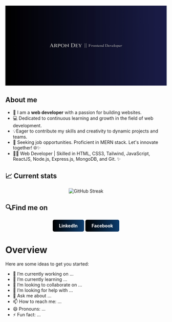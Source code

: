 ![The San Juan Mountains are beautiful!](https://raw.githubusercontent.com/arpon-dey/arpon-dey/main/gitBg.jpg "San Juan Mountains")

## About me

- 👋 I am a **web developer** with a passion for building websites.
- 💻 Dedicated to continuous learning and growth in the field of web development.
- 💡Eager to contribute my skills and creativity to dynamic projects and teams.
- 🚀 Seeking job opportunities. Proficient in MERN stack. Let's innovate together! 🌐✨
- 👨‍💻 Web Developer | Skilled in HTML, CSS3, Tailwind, JavaScript, ReactJS, Node.js, Express.js, MongoDB, and Git. ✨

## 📈 Current stats

<div align='center'>
  <img src="https://github-readme-streak-stats.herokuapp.com?user=arpon-dey&theme=dark&card_width=550&background=0%2C000000%2C00053C&stroke=EBEBEB&border=4A4A4A&ring=D5D8E1&fire=EB8702&currStreakNum=EBEBEB&currStreakLabel=EB8702&sideLabels=C5C5C5)" alt="GitHub Streak" />
</div>

## 🔍Find me on

<div align='center'>
<a href='https://www.linkedin.com/in/arpon-dey-70ab81205/' style='padding: 10px 20px; background: linear-gradient(90deg, #000000, #0C3D6F); color: #ffffff; text-decoration: none; border-radius: 5px; display: inline-block; font-weight: bold;'>LinkedIn </a>
<a href='https://web.facebook.com/arpondeydurjoy.durjoy/' style='padding: 10px 20px; background: linear-gradient(90deg, #000000, #0C3D6F); color: #ffffff; text-decoration: none; border-radius: 5px; display: inline-block; font-weight: bold;'>Facebook</a>
</div>

# Overview

Here are some ideas to get you started:

- 🔭 I’m currently working on ...
- 🌱 I’m currently learning ...
- 👯 I’m looking to collaborate on ...
- 🤔 I’m looking for help with ...
- 💬 Ask me about ...
- 📫 How to reach me: ...
- 😄 Pronouns: ...
- ⚡ Fun fact: ...
